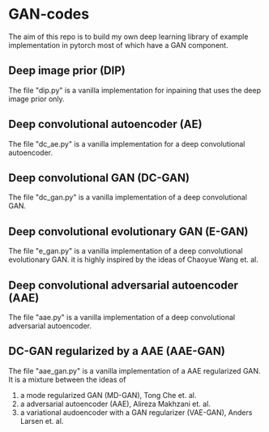 # GAN-codes
The aim of this repo is to build my own deep learning library of example implementation in pytorch most of which have a GAN component.

## Deep image prior (DIP)
The file "dip.py" is a vanilla implementation for inpaining that uses the deep image prior only.

## Deep convolutional autoencoder (AE)
The file "dc_ae.py" is a vanilla implementation for a deep convolutional autoencoder.

## Deep convolutional GAN (DC-GAN)
The file "dc_gan.py" is a vanilla implementation of a deep convolutional GAN.

## Deep convolutional evolutionary GAN (E-GAN)
The file "e_gan.py" is a vanilla implementation of a deep convolutional evolutionary GAN. it is highly inspired by the ideas of Chaoyue Wang et. al.

## Deep convolutional adversarial autoencoder (AAE)
The file "aae.py" is a vanilla implementation of a deep convolutional adversarial autoencoder.

## DC-GAN regularized by a AAE (AAE-GAN)
The file "aae_gan.py" is a vanilla implementation of a AAE regularized GAN. It is a mixture between the ideas of 
1. a mode regularized GAN (MD-GAN), Tong Che et. al.
2. a adversarial autoencoder (AAE),  Alireza Makhzani et. al.
3. a variational audoencoder with a GAN regularizer (VAE-GAN),  Anders Larsen et. al.

